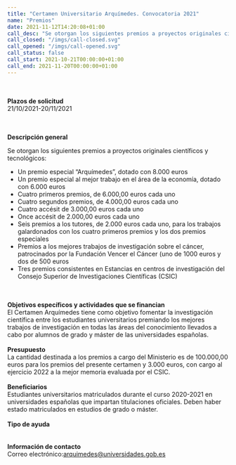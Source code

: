 ```yaml
---
title: "Certamen Universitario Arquímedes. Convocatoria 2021"
name: "Premios"
date: 2021-11-12T14:20:08+01:00
call_desc: "Se otorgan los siguientes premios a proyectos originales científicos y tecnológicos: Un premio especial ..."
call_closed: "/imgs/call-closed.svg"
call_opened: "/imgs/call-opened.svg"
call_status: false
call_start: 2021-10-21T00:00:00+01:00
call_end: 2021-11-20T00:00:00+01:00
---
```

<br><br><b>Plazos de solicitud</b><br>
21/10/2021-20/11/2021

<br><br><b>Descripción general</b><br>
<p class="ta-justify">Se otorgan los siguientes premios a proyectos originales científicos y tecnológicos:
<ul>
<li class="ta-justify">Un premio especial “Arquímedes”, dotado con 8.000 euros</li>
<li class="ta-justify">Un premio especial al mejor trabajo en el área de la economía, dotado con 6.000 euros</li>
<li class="ta-justify">Cuatro primeros premios, de 6.000,00 euros cada uno</li>
<li class="ta-justify">Cuatro segundos premios, de 4.000,00 euros cada uno</li>
<li class="ta-justify">Cuatro accésit de 3.000,00 euros cada uno</li>
<li class="ta-justify">Once accésit de 2.000,00 euros cada uno</li>
<li class="ta-justify">Seis premios a los tutores, de 2.000 euros cada uno, para los trabajos galardonados con los cuatro primeros premios y los dos premios especiales</li>
<li class="ta-justify">Premios a los mejores trabajos de investigación sobre el cáncer, patrocinados por la Fundación Vencer el Cáncer (uno de 1000 euros y dos de 500 euros</li>
<li class="ta-justify">Tres premios consistentes en Estancias en centros de investigación del Consejo Superior de Investigaciones Científicas (CSIC)</li>
</ul>
<br><br><b>Objetivos específicos y actividades que se financian</b><br> 
El Certamen Arquímedes tiene como objetivo fomentar la investigación científica entre los estudiantes universitarios premiando los mejores trabajos de investigación en todas las áreas del conocimiento llevados a cabo por alumnos de grado y máster de las universidades españolas.
<br><br><b>Presupuesto</b><br> 
La cantidad destinada a los premios a cargo del Ministerio es de 100.000,00 euros para los premios del presente certamen y 3.000 euros, con cargo al ejercicio 2022 a la mejor memoria evaluada por el CSIC.
<br><br><b>Beneficiarios</b><br> 
Estudiantes universitarios matriculados durante el curso 2020-2021 en universidades españolas que impartan titulaciones oficiales. Deben haber estado matriculados en estudios de grado o máster.
<br><br><b>Tipo de ayuda</b><br> 
<br><br><b>Información de contacto</b><br> 
Correo electrónico:<a href="mailto:arquimedes@universidades.gob.es">arquimedes@universidades.gob.es</a>


